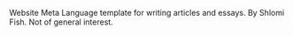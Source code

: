 Website Meta Language template for writing articles and essays. By
Shlomi Fish. Not of general interest.
